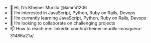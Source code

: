 - 👋 Hi, I’m Kheiner Murillo @kimmi1206
- 👀 I’m interested in JavaScript, Python, Ruby on Rails, Devops
- 🌱 I’m currently learning JavaScript, Python, Ruby on Rails, Devops
- 💞️ I’m looking to collaborate on challenging projects
- 📫 How to reach me: linkedin.com/in/kheiner-murillo-mosquera-31486a21a/

<!---
kimmi1206/kimmi1206 is a ✨ special ✨ repository because its `README.md` (this file) appears on your GitHub profile.
You can click the Preview link to take a look at your changes.
--->
